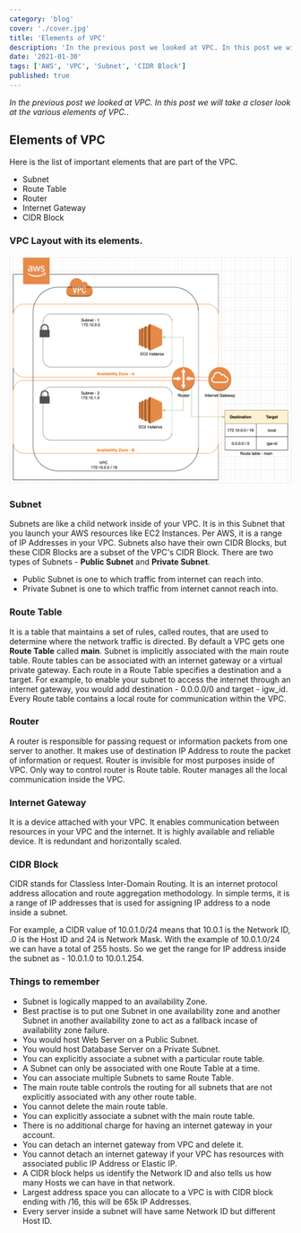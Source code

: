 ```yaml
---
category: 'blog'
cover: './cover.jpg'
title: 'Elements of VPC'
description: 'In the previous post we looked at VPC. In this post we will take a closer look at the various elements of VPC.'
date: '2021-01-30'
tags: ['AWS', 'VPC', 'Subnet', 'CIDR Block']
published: true
---
```


_In the previous post we looked at VPC. In this post we will take a closer look at the various elements of VPC._.

## Elements of VPC

Here is the list of important elements that are part of the VPC. 
- Subnet 
- Route Table 
- Router 
- Internet Gateway 
- CIDR Block 


### VPC Layout with its elements.

![VPC](../vpc/vpc.png) 


### Subnet
Subnets are like a child network inside of your VPC. It is in this Subnet that you launch your AWS resources like EC2 Instances. Per AWS, it is a range of IP Addresses in your VPC. Subnets also have their own CIDR Blocks, but these CIDR Blocks are a subset of the VPC's CIDR Block. There are two types of Subnets - **Public Subnet** and **Private Subnet**. 
- Public Subnet is one to which traffic from internet can reach into. 
- Private Subnet is one to which traffic from internet cannot reach into. 

### Route Table
It is a table that maintains a set of rules, called routes, that are used to determine where the network traffic is directed. By default a VPC gets one **Route Table** called **main**. Subnet is implicitly associated with the main route table. Route tables can be associated with an internet gateway or a virtual private gateway. Each route in a Route Table specifies a destination and a target. For example, to enable your subnet to access the internet through an internet gateway, you would add destination - 0.0.0.0/0 and target - igw_id. Every Route table contains a local route for communication within the VPC.  

### Router
A router is responsible for passing request or information packets from one server to another. It makes use of destination IP Address to route the packet of information or request. Router is invisible for most purposes inside of VPC. Only way to control router is Route table. Router manages all the local communication inside the VPC.

### Internet Gateway
It is a device attached with your VPC. It enables communication between resources in your VPC and the internet. It is highly available and reliable device. It is redundant and horizontally scaled. 

### CIDR Block
CIDR stands for Classless Inter-Domain Routing. It is an internet protocol address allocation and route aggregation methodology. In simple terms, it is a range of IP addresses that is used for assigning IP address to a node inside a subnet. 

For example, a CIDR value of 10.0.1.0/24 means that 10.0.1 is the Network ID, .0 is the Host ID and 24 is Network Mask. With the example of 10.0.1.0/24 we can have a total of 255 hosts. So we get the range for IP address inside the subnet as - 10.0.1.0 to 10.0.1.254. 
 

### Things to remember 
- Subnet is logically mapped to an availability Zone.
- Best practise is to put one Subnet in one availability zone and another Subnet in another availability zone to act as a fallback incase of availability zone failure. 
- You would host Web Server on a Public Subnet.
- You would host Database Server on a Private Subnet. 
- You can explicitly associate a subnet with a particular route table. 
- A Subnet can only be associated with one Route Table at a time. 
- You can associate multiple Subnets to same Route Table. 
- The main route table controls the routing for all subnets that are not explicitly associated with any other route table. 
- You cannot delete the main route table. 
- You can explicitly associate a subnet with the main route table. 
- There is no additional charge for having an internet gateway in your account. 
- You can detach an internet gateway from VPC and delete it.
- You cannot detach an internet gateway if your VPC has resources with associated public IP Address or Elastic IP. 
- A CIDR block helps us identify the Network ID and also tells us how many Hosts we can have in that network.
- Largest address space you can allocate to a VPC is with CIDR block ending with /16, this will be 65k IP Addresses.
- Every server inside a subnet will have same Network ID but different Host ID.

